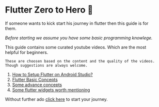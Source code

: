 # Flutter Zero to Hero 🚀

If someone wants to kick start his journey in flutter then this guide is for them.

_Before starting we assume you have some basic programming knowlege._


This guide contains some curated youtube videos. Which are the most helpful for beginners.

```
These are choosen based on the content and the quality of the videos. Though suggestions are always welcome.
```

1. [How to Setup Flutter on Android Studio?](pages/install.md)
2. [Flutter Basic Concepts](pages/basics.md)
3. [Some advance concepts](pages/advance.md)
4. [Some flutter widgets worth mentioning](pages/widgets.md)

Without further ado [click here](pages/install.md) to start your journey.
